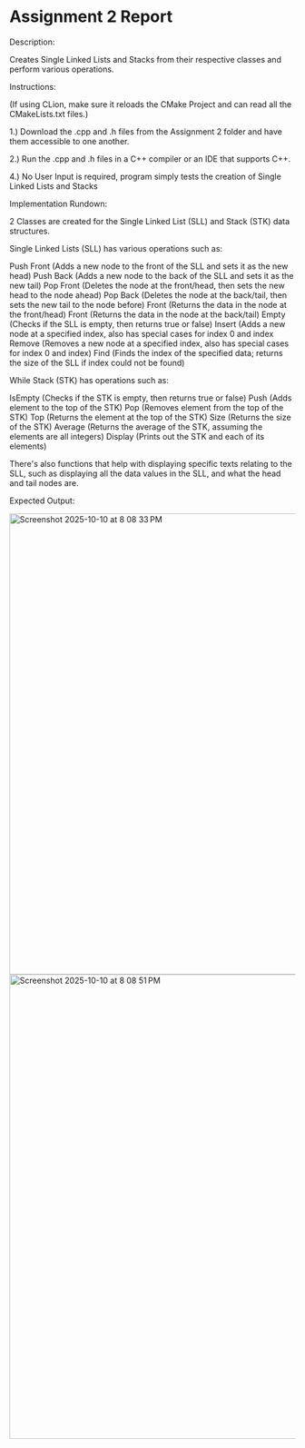 # Assignment 2 Report

Description: 

Creates Single Linked Lists and Stacks from their respective classes and perform various operations.

Instructions:

(If using CLion, make sure it reloads the CMake Project and can read all the CMakeLists.txt files.)


1.) Download the .cpp and .h files from the Assignment 2 folder and have them accessible to one another.

2.) Run the .cpp and .h files in a C++ compiler or an IDE that supports C++.

4.) No User Input is required, program simply tests the creation of Single Linked Lists and Stacks

Implementation Rundown:

2 Classes are created for the Single Linked List (SLL) and Stack (STK) data structures.

Single Linked Lists (SLL) has various operations such as:

Push Front (Adds a new node to the front of the SLL and sets it as the new head)
Push Back (Adds a new node to the back of the SLL and sets it as the new tail)
Pop Front (Deletes the node at the front/head, then sets the new head to the node ahead)
Pop Back (Deletes the node at the back/tail, then sets the new tail to the node before)
Front (Returns the data in the node at the front/head)
Front (Returns the data in the node at the back/tail)
Empty (Checks if the SLL is empty, then returns true or false)
Insert (Adds a new node at a specified index, also has special cases for index 0 and index 
Remove (Removes a new node at a specified index, also has special cases for index 0 and index)
Find (Finds the index of the specified data; returns the size of the SLL if index could not be found)

While Stack (STK) has operations such as:

IsEmpty (Checks if the STK is empty, then returns true or false)
Push (Adds element to the top of the STK)
Pop (Removes element from the top of the STK)
Top (Returns the element at the top of the STK)
Size (Returns the size of the STK)
Average (Returns the average of the STK, assuming the elements are all integers)
Display (Prints out the STK and each of its elements)

There's also functions that help with displaying specific texts relating to the SLL, such as displaying all the data values in the SLL, and what the head and tail nodes are.

Expected Output:

<img width="1391" height="812" alt="Screenshot 2025-10-10 at 8 08 33 PM" src="https://github.com/user-attachments/assets/29c7bf20-314d-40de-b61a-5864979b6496" />

<img width="1391" height="818" alt="Screenshot 2025-10-10 at 8 08 51 PM" src="https://github.com/user-attachments/assets/40da987d-48c1-4c90-ad04-787ea207cbf9" />

